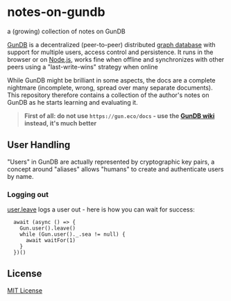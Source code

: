 # notes-on-gundb #

a (growing) collection of notes on GunDB

[GunDB](https://github.com/amark/gun) is a decentralized (peer-to-peer) distributed [graph database](https://en.wikipedia.org/wiki/Graph_database) with support for multiple users, access control and persistence. It runs in the browser or on [Node.js](https://nodejs.org/en), works fine when offline and synchronizes with other peers using a "last-write-wins" strategy when online

While GunDB might be brilliant in some aspects, the docs are a complete nightmare (incomplete, wrong, spread over many separate documents). This repository therefore contains a collection of the author's notes on GunDB as he starts learning and evaluating it.

> **First of all: do not use `https://gun.eco/docs` - use the [GunDB wiki](https://github.com/amark/gun/wiki) instead, it's much better**






## User Handling ##

"Users" in GunDB are actually represented by cryptographic key pairs, a concept around "aliases" allows "humans" to create and authenticate users by name.


### Logging out ###

[user.leave](https://github.com/amark/gun/wiki/User#userleave) logs a user out - here is how you can wait for success:

```
  await (async () => {
    Gun.user().leave()
    while (Gun.user()._.sea != null) {
      await waitFor(1)
    }
  })()
```


## License ##

[MIT License](LICENSE.md)
